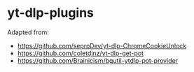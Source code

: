 # yt-dlp-plugins

Adapted from:

- https://github.com/seproDev/yt-dlp-ChromeCookieUnlock
- https://github.com/coletdjnz/yt-dlp-get-pot
- https://github.com/Brainicism/bgutil-ytdlp-pot-provider
